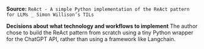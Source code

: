 **Source:** `ReAct - A simple Python implementation of the ReAct pattern for LLMs _ Simon Willison’s TILs`

**Decisions about what technology and workflows to implement**
The author chose to build the ReAct pattern from scratch using a tiny Python wrapper for the ChatGPT API, rather than using a framework like Langchain.
